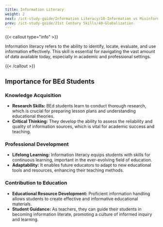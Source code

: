 ```yaml
---
title: Information Literacy
weight: 2
next: /ict-study-guide/Information Literacy/10-Information vs Misinformation vs Disinformation
prev: /ict-study-guide/21st Century Skills/40-Globalization
---
```


{{< callout type="info" >}}

Information literacy refers to the ability to identify, locate, evaluate, and use information effectively. This skill is essential for navigating the vast amount of data available today, especially in academic and professional settings.

{{< /callout >}}

## Importance for BEd Students

### Knowledge Acquisition

- **Research Skills:** BEd students learn to conduct thorough research, which is crucial for preparing lesson plans and understanding educational theories.
- **Critical Thinking:** They develop the ability to assess the reliability and quality of information sources, which is vital for academic success and teaching.

### Professional Development

- **Lifelong Learning:** Information literacy equips students with skills for continuous learning, important in the ever-evolving field of education.
- **Adaptability:** It enables future educators to adapt to new educational tools and resources, enhancing their teaching methods.

### Contribution to Education

- **Educational Resource Development:** Proficient information handling allows students to create effective and informative educational materials.
- **Student Guidance:** As teachers, they can guide their students in becoming information literate, promoting a culture of informed inquiry and learning. 
